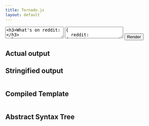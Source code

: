 ```yaml
---
title: Tornado.js
layout: default
---
```

<div id="input">
 <textarea id="template" placeholder="Template goes here"><h3>What's on reddit:</h3>
<ul>
  {#reddit.data.children}
    <li>
      {#data.thumbnail}
        <img src="{.}">
      {/data.thumbnail}
      <p>{data.author}</p>
      <a href="{data.url}">{data.title}</a>
    </li>
  {/reddit.data.children}
</ul></textarea>
 <textarea id="context" placeholder="Context goes here">{
  reddit: fetch('http://www.reddit.com/.json?limit=10').then(function(res) {
    return res.json();
  })
}</textarea></textarea>
 <button id="render">Render</button>
</div>
<div id="output">
 <h2>Actual output</h2>
 <div class="output"></div>
 <h2>Stringified output</h2>
 <pre class="string"></pre>
 <h2>Compiled Template</h2>
 <pre class="compiled"></pre>
 <h2>Abstract Syntax Tree</h2>
 <pre class="ast"></pre>
</div>
<script src="test/sandbox/bundle.js"></script>
